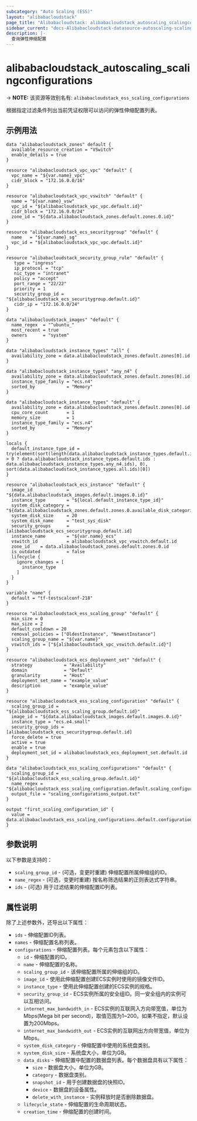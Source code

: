 ```yaml
---
subcategory: "Auto Scaling (ESS)"
layout: "alibabacloudstack"
page_title: "Alibabacloudstack: alibabacloudstack_autoscaling_scalingconfigurations"
sidebar_current: "docs-Alibabacloudstack-datasource-autoscaling-scalingconfigurations"
description: |- 
  查询弹性伸缩配置
---
```


# alibabacloudstack_autoscaling_scalingconfigurations
-> **NOTE:** 该资源等效别名有: `alibabacloudstack_ess_scaling_configurations`

根据指定过滤条件列出当前凭证权限可以访问的弹性伸缩配置列表。

## 示例用法

```hcl
data "alibabacloudstack_zones" default {
  available_resource_creation = "VSwitch"
  enable_details = true
}

resource "alibabacloudstack_vpc_vpc" "default" {
  vpc_name = "${var.name}_vpc"
  cidr_block = "172.16.0.0/16"
}

resource "alibabacloudstack_vpc_vswitch" "default" {
  name = "${var.name}_vsw"
  vpc_id = "${alibabacloudstack_vpc_vpc.default.id}"
  cidr_block = "172.16.0.0/24"
  zone_id = "${data.alibabacloudstack_zones.default.zones.0.id}"
}

resource "alibabacloudstack_ecs_securitygroup" "default" {
  name   = "${var.name}_sg"
  vpc_id = "${alibabacloudstack_vpc_vpc.default.id}"
}

resource "alibabacloudstack_security_group_rule" "default" {
   type = "ingress"
   ip_protocol = "tcp"
   nic_type = "intranet"
   policy = "accept"
   port_range = "22/22"
   priority = 1
   security_group_id = "${alibabacloudstack_ecs_securitygroup.default.id}"
   cidr_ip = "172.16.0.0/24"
}

data "alibabacloudstack_images" "default" {
  name_regex  = "^ubuntu_"
  most_recent = true
  owners      = "system"
}

data "alibabacloudstack_instance_types" "all" {
  availability_zone = data.alibabacloudstack_zones.default.zones[0].id
}

data "alibabacloudstack_instance_types" "any_n4" {
  availability_zone = data.alibabacloudstack_zones.default.zones[0].id
  instance_type_family = "ecs.n4"
  sorted_by            = "Memory"
}

data "alibabacloudstack_instance_types" "default" {
  availability_zone = data.alibabacloudstack_zones.default.zones[0].id
  cpu_core_count       = 1
  memory_size          = 1
  instance_type_family = "ecs.n4"
  sorted_by            = "Memory"
}

locals {
  default_instance_type_id = try(element(sort(length(data.alibabacloudstack_instance_types.default.instance_types) > 0 ? data.alibabacloudstack_instance_types.default.ids : data.alibabacloudstack_instance_types.any_n4.ids), 0), sort(data.alibabacloudstack_instance_types.all.ids)[0])
}

resource "alibabacloudstack_ecs_instance" "default" {
  image_id             = "${data.alibabacloudstack_images.default.images.0.id}"
  instance_type        = "${local.default_instance_type_id}"
  system_disk_category = "${data.alibabacloudstack_zones.default.zones.0.available_disk_categories.0}"
  system_disk_size     = 20
  system_disk_name     = "test_sys_disk"
  security_groups      = [alibabacloudstack_ecs_securitygroup.default.id]
  instance_name        = "${var.name}_ecs"
  vswitch_id           = alibabacloudstack_vpc_vswitch.default.id
  zone_id    = data.alibabacloudstack_zones.default.zones.0.id
  is_outdated          = false
  lifecycle {
    ignore_changes = [
      instance_type
    ]
  }
}

variable "name" {
  default = "tf-testscalconf-218"
}

resource "alibabacloudstack_ess_scaling_group" "default" {
  min_size = 0
  max_size = 2
  default_cooldown = 20
  removal_policies = ["OldestInstance", "NewestInstance"]
  scaling_group_name = "${var.name}"
  vswitch_ids = ["${alibabacloudstack_vpc_vswitch.default.id}"]
}

resource "alibabacloudstack_ecs_deployment_set" "default" {
  strategy            = "Availability"
  domain              = "Default"
  granularity         = "Host"
  deployment_set_name = "example_value"
  description         = "example_value"
}

resource "alibabacloudstack_ess_scaling_configuration" "default" {
  scaling_group_id = "${alibabacloudstack_ess_scaling_group.default.id}"
  image_id = "${data.alibabacloudstack_images.default.images.0.id}"
  instance_type = "ecs.e4.small"
  security_group_ids = [alibabacloudstack_ecs_securitygroup.default.id]
  force_delete = true
  active = true
  enable = true
  deployment_set_id = alibabacloudstack_ecs_deployment_set.default.id
}

data "alibabacloudstack_ess_scaling_configurations" "default" {
  scaling_group_id = "${alibabacloudstack_ess_scaling_group.default.id}"
  name_regex = "${alibabacloudstack_ess_scaling_configuration.default.scaling_configuration_name}"
  output_file = "scaling_configurations_output.txt"
}

output "first_scaling_configuration_id" {
  value = data.alibabacloudstack_ess_scaling_configurations.default.configurations.0.id
}
```

## 参数说明

以下参数是支持的：

* `scaling_group_id` - (可选，变更时重建) 伸缩配置所属伸缩组的ID。  
* `name_regex` - (可选，变更时重建) 按名称筛选结果的正则表达式字符串。  
* `ids` - (可选) 用于过滤结果的伸缩配置ID列表。

## 属性说明

除了上述参数外，还导出以下属性：

* `ids` - 伸缩配置ID列表。  
* `names` - 伸缩配置名称列表。  
* `configurations` - 伸缩配置列表。每个元素包含以下属性：  
  * `id` - 伸缩配置的ID。  
  * `name` - 伸缩配置的名称。  
  * `scaling_group_id` - 该伸缩配置所属的伸缩组的ID。  
  * `image_id` - 使用此伸缩配置创建ECS实例时使用的镜像文件ID。  
  * `instance_type` - 使用此伸缩配置创建的ECS实例的规格。  
  * `security_group_id` - ECS实例所属的安全组ID。同一安全组内的实例可以互相访问。  
  * `internet_max_bandwidth_in` - ECS实例的互联网入方向带宽值，单位为Mbps(Mega bit per second)，取值范围为1~200。如果不指定，默认设置为200Mbps。  
  * `internet_max_bandwidth_out` - ECS实例的互联网出方向带宽值，单位为Mbps。  
  * `system_disk_category` - 伸缩配置中使用的系统盘类别。  
  * `system_disk_size` - 系统盘大小，单位为GB。  
  * `data_disks` - 伸缩配置中配置的数据盘列表。每个数据盘具有以下属性：  
    * `size` - 数据盘大小，单位为GB。  
    * `category` - 数据盘类别。  
    * `snapshot_id` - 用于创建数据盘的快照ID。  
    * `device` - 数据盘的设备属性。  
    * `delete_with_instance` - 实例释放时是否删除数据盘。  
  * `lifecycle_state` - 伸缩配置的生命周期状态。  
  * `creation_time` - 伸缩配置的创建时间。